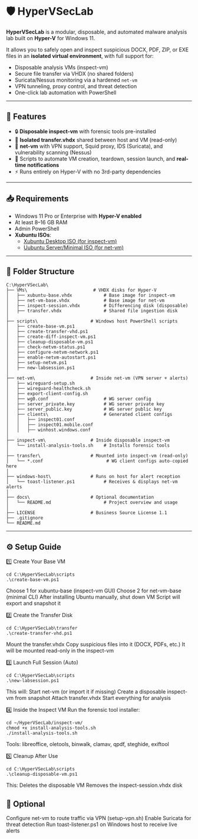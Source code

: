 # 🛡️ HyperVSecLab

**HyperVSecLab** is a modular, disposable, and automated malware analysis lab built on **Hyper-V** for Windows 11.

It allows you to safely open and inspect suspicious DOCX, PDF, ZIP, or EXE files in an **isolated virtual environment**, with full support for:
- Disposable analysis VMs (inspect-vm)
- Secure file transfer via VHDX (no shared folders)
- Suricata/Nessus monitoring via a hardened `net-vm`
- VPN tunneling, proxy control, and threat detection
- One-click lab automation with PowerShell

---

## 🧰 Features

- 🔒 **Disposable inspect-vm** with forensic tools pre-installed
- 💾 **Isolated transfer.vhdx** shared between host and VM (read-only)
- 📡 **net-vm** with VPN support, Squid proxy, IDS (Suricata), and vulnerability scanning (Nessus)
- 🧪 Scripts to automate VM creation, teardown, session launch, and **real-time notifications**
- ⚡ Runs entirely on Hyper-V with no 3rd-party dependencies

---

## 📥 Requirements

- Windows 11 Pro or Enterprise with **Hyper-V enabled**
- At least 8–16 GB RAM
- Admin PowerShell
- **Xubuntu ISOs**:
  - [Xubuntu Desktop ISO (for inspect-vm)](https://cdimage.ubuntu.com/xubuntu/releases/)
  - [Uubuntu Server/Minimal ISO (for net-vm)](https://ubuntu.com/download/server)

---

## 🧱 Folder Structure

```plaintext
C:\HyperVSecLab\
├── VMs\                         # VHDX disks for Hyper-V
│   ├── xubuntu-base.vhdx            # Base image for inspect-vm
│   ├── net-vm-base.vhdx             # Base image for net-vm
│   ├── inspect-session.vhdx         # Differencing disk (disposable)
│   ├── transfer.vhdx                # Shared file ingestion disk
│
├── scripts\                    # Windows host PowerShell scripts
│   ├── create-base-vm.ps1
│   ├── create-transfer-vhd.ps1
│   ├── create-diff-inspect-vm.ps1
│   ├── cleanup-disposable-vm.ps1
│   ├── check-netvm-status.ps1
│   ├── configure-netvm-network.ps1
│   ├── enable-netvm-autostart.ps1
│   ├── setup-netvm.ps1
│   ├── new-labsession.ps1
│
├── net-vm\                     # Inside net-vm (VPN server + alerts)
│   ├── wireguard-setup.sh
│   ├── wireguard-healthcheck.sh
│   ├── export-client-config.sh
│   ├── wg0.conf                     # WG server config
│   ├── server_private.key           # WG server private key
│   ├── server_public.key            # WG server public key
│   ├── clients\                     # Generated client configs
│   │   ├── inspect01.conf
│   │   ├── inspect01.mobile.conf
│   │   ├── winhost.windows.conf
│
├── inspect-vm\                 # Inside disposable inspect-vm
│   └── install-analysis-tools.sh    # Installs forensic tools
│
├── transfer\                   # Mounted into inspect-vm (read-only)
│   └── *.conf                        # WG client configs auto-copied here
│
├── windows-host\               # Runs on host for alert reception
│   └── toast-listener.ps1           # Receives & displays net-vm alerts
│
├── docs\                       # Optional documentation
│   └── README.md                    # Project overview and usage
│
├── LICENSE                     # Business Source License 1.1
├── .gitignore
└── README.md

```
---

## ⚙️ Setup Guide
1️⃣ Create Your Base VM
```
cd C:\HyperVSecLab\scripts
.\create-base-vm.ps1
```
Choose 1 for xubuntu-base (inspect-vm GUI)
Choose 2 for net-vm-base (minimal CLI)
After installing Ubuntu manually, shut down VM
Script will export and snapshot it

2️⃣ Create the Transfer Disk
```
cd C:\HyperVSecLab\transfer
.\create-transfer-vhd.ps1
```
Mount the transfer.vhdx
Copy suspicious files into it (DOCX, PDFs, etc.)
It will be mounted read-only in the inspect-vm

3️⃣ Launch Full Session (Auto)
```
cd C:\HyperVSecLab\scripts
.\new-labsession.ps1
```
This will:
Start net-vm (or import it if missing)
Create a disposable inspect-vm from snapshot
Attach transfer.vhdx
Start everything for analysis

4️⃣ Inside the Inspect VM
Run the forensic tool installer:
```
cd ~/HyperVSecLab/inspect-vm/
chmod +x install-analysis-tools.sh
./install-analysis-tools.sh
```
Tools:
libreoffice, oletools, binwalk, clamav, qpdf, steghide, exiftool

5️⃣ Cleanup After Use
```
cd C:\HyperVSecLab\scripts
.\cleanup-disposable-vm.ps1
```
This:
Deletes the disposable VM
Removes the inspect-session.vhdx disk

## 🧪 Optional
Configure net-vm to route traffic via VPN (setup-vpn.sh)
Enable Suricata for threat detection
Run toast-listener.ps1 on Windows host to receive live alerts
